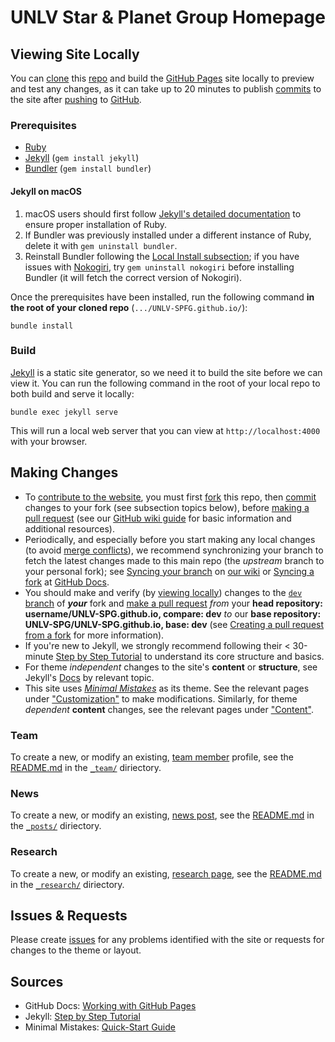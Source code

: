 # UNLV Star & Planet Group Homepage

## Viewing Site Locally
You can [clone](https://docs.github.com/en/repositories/creating-and-managing-repositories/cloning-a-repository) this [repo](https://docs.github.com/en/repositories) and build the [GitHub Pages](https://lab.github.com/githubtraining/github-pages) site locally to preview and test any changes, as it can take up to 20 minutes to publish [commits](https://docs.github.com/en/pull-requests/committing-changes-to-your-project/creating-and-editing-commits/about-commits) to the site after [pushing](https://docs.github.com/en/desktop/contributing-and-collaborating-using-github-desktop/making-changes-in-a-branch/pushing-changes-to-github) to [GitHub](https://lab.github.com/githubtraining/introduction-to-github?overlay=register-box-overlay).

### Prerequisites
- [Ruby](https://www.ruby-lang.org/en/documentation/installation/)
- [Jekyll](https://jekyllrb.com/docs/installation/) (`gem install jekyll`)
- [Bundler](https://bundler.io/) (`gem install bundler`)

#### Jekyll on macOS
1. macOS users should first follow [Jekyll's detailed documentation](https://jekyllrb.com/docs/installation/macos/) to ensure proper installation of Ruby.
2. If Bundler was previously installed under a different instance of Ruby, delete it with `gem uninstall bundler`.
3. Reinstall Bundler following the [Local Install subsection](https://jekyllrb.com/docs/installation/macos/#local-install); if you have issues with [Nokogiri](https://nokogiri.org/), try `gem uninstall nokogiri` before installing Bundler (it will fetch the correct version of Nokogiri).

Once the prerequisites have been installed, run the following command **in the root of your cloned repo** (`.../UNLV-SPFG.github.io/`):

`bundle install`

### Build
[Jekyll](https://jekyllrb.com/) is a static site generator, so we need it to build the site before we can view it.
You can run the following command in the root of your local repo to both build and serve it locally:

`bundle exec jekyll serve`

This will run a local web server that you can view at `http://localhost:4000` with your browser.

## Making Changes
- To [contribute to the website](https://docs.github.com/en/get-started/quickstart/contributing-to-projects), you must first [fork](https://docs.github.com/en/get-started/quickstart/contributing-to-projects) this repo, then [commit](https://docs.github.com/en/pull-requests/committing-changes-to-your-project/creating-and-editing-commits/about-commits) changes to your fork (see subsection topics below), before [making a pull request](https://docs.github.com/en/pull-requests/collaborating-with-pull-requests/proposing-changes-to-your-work-with-pull-requests/creating-a-pull-request-from-a-fork) (see our [GitHub wiki guide](https://github.com/UNLV-SPG/technical-resources/wiki/Getting-Started#github) for basic information and additional resources).
- Periodically, and especially before you start making any local changes (to avoid [merge conflicts](https://docs.github.com/en/pull-requests/collaborating-with-pull-requests/addressing-merge-conflicts/about-merge-conflicts)), we recommend synchronizing your branch to fetch the latest changes made to this main repo (the _upstream_ branch to your personal fork); see [Syncing your branch](https://github.com/UNLV-SPFG/technical-resources/wiki/Getting-Started#syncing-your-branch) on [our wiki](https://github.com/UNLV-SPFG/technical-resources/wiki) or [Syncing a fork](https://docs.github.com/en/pull-requests/collaborating-with-pull-requests/working-with-forks/syncing-a-fork) at [GitHub Docs](https://docs.github.com/).
- You should make and verify (by [viewing locally](#Viewing-Site-Locally)) changes to the [`dev`](/tree/dev) [branch](https://docs.github.com/en/pull-requests/collaborating-with-pull-requests/proposing-changes-to-your-work-with-pull-requests/about-branches) of __*your*__ fork and [make a pull request](https://docs.github.com/en/pull-requests/collaborating-with-pull-requests/proposing-changes-to-your-work-with-pull-requests/about-pull-requests) _from_ your **head repository: username/UNLV-SPG.github.io, compare: dev** _to_ our **base repository: UNLV-SPG/UNLV-SPG.github.io, base: dev** (see [Creating a pull request from a fork](https://docs.github.com/en/pull-requests/collaborating-with-pull-requests/proposing-changes-to-your-work-with-pull-requests/creating-a-pull-request-from-a-fork) for more information).
- If you're new to Jekyll, we strongly recommend following their < 30-minute [Step by Step Tutorial](https://jekyllrb.com/docs/step-by-step/01-setup/) to understand its core structure and basics.
- For theme _independent_ changes to the site's __content__ or __structure__, see Jekyll's [Docs](https://jekyllrb.com/docs/) by relevant topic.
- This site uses [_Minimal Mistakes_](https://mmistakes.github.io/minimal-mistakes/) as its theme. See the relevant pages under ["Customization"](https://mmistakes.github.io/minimal-mistakes/docs/configuration/) to make modifications. Similarly, for theme _dependent_ __content__ changes, see the relevant pages under ["Content"](https://mmistakes.github.io/minimal-mistakes/docs/posts/).

### Team
To create a new, or modify an existing, [team member](https://unlv-spg.github.io/team/) profile, see the [README.md](/_team/README.md) in the [`_team/`](/_team) diriectory.
### News
To create a new, or modify an existing, [news post](https://unlv-spg.github.io/news/), see the [README.md](/_posts/README.md) in the [`_posts/`](/_posts) diriectory.

### Research
To create a new, or modify an existing, [research page](https://unlv-spg.github.io/research/), see the [README.md](/_research/README.md) in the [`_research/`](/_research) diriectory.
## Issues & Requests
Please create [issues](https://github.com/sabaronett/Zhu-web-page/issues) for any problems identified with the site or requests for changes to the theme or layout.

## Sources
- GitHub Docs: [Working with GitHub Pages](https://docs.github.com/en/github/working-with-github-pages)
- Jekyll: [Step by Step Tutorial](https://jekyllrb.com/docs/step-by-step/01-setup/)
- Minimal Mistakes: [Quick-Start Guide](https://mmistakes.github.io/minimal-mistakes/docs/quick-start-guide/)

